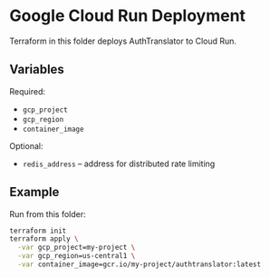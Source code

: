 # Google Cloud Run Deployment

Terraform in this folder deploys AuthTranslator to Cloud Run.

## Variables

Required:

- `gcp_project`
- `gcp_region`
- `container_image`

Optional:

- `redis_address` – address for distributed rate limiting

## Example

Run from this folder:

```bash
terraform init
terraform apply \
  -var gcp_project=my-project \
  -var gcp_region=us-central1 \
  -var container_image=gcr.io/my-project/authtranslator:latest
```
